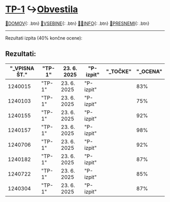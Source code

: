 # [TP-1](../index.md) ↪[Obvestila](./index.md) 

[🏡DOMOV](../index.md){: .btn}
[📝VSEBINE](../Vsebine/index.md){: .btn}
[👨‍🎓INFO](../info.md){: .btn}
[💾PRESNEMI](../Presnemi/index.md){: .btn}

---
 
Rezultati izpita (40% končne ocene):

## Rezultati:

| "_VPISNA ŠT." | "TP-1" | 23. 6. 2025 | "P-izpit" | "_TOČKE" | "_OCENA" |
| ---- | ---- | ---- | ---- | ---- | ---- |
| 1240015 | "TP-1" | 23. 6. 2025 | "P-izpit" |  | 83% |
| 1240103 | "TP-1" | 23. 6. 2025 | "P-izpit" |  | 75% |
| 1240155 | "TP-1" | 23. 6. 2025 | "P-izpit" |  | 92% |
| 1240157 | "TP-1" | 23. 6. 2025 | "P-izpit" |  | 98% |
| 1240706 | "TP-1" | 23. 6. 2025 | "P-izpit" |  | 92% |
| 1240182 | "TP-1" | 23. 6. 2025 | "P-izpit" |  | 87% |
| 1240722 | "TP-1" | 23. 6. 2025 | "P-izpit" |  | 85% |
| 1240304 | "TP-1" | 23. 6. 2025 | "P-izpit" |  | 87% |

